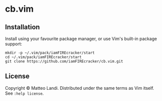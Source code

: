 # cb.vim

## Installation

Install using your favourite package manager, or use Vim's built-in package support:

    mkdir -p ~/.vim/pack/iamFIREcracker/start
    cd ~/.vim/pack/iamFIREcracker/start
    git clone https://github.com/iamFIREcracker/cb.vim.git

## License

Copyright © Matteo Landi.  Distributed under the same terms as Vim itself.
See `:help license`.
